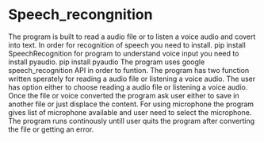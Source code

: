 # Speech_recongnition
The program is built to read a audio file or to listen a voice audio and covert into text.
In order for recognition of speech you need to install.
pip install SpeechRecognition
for program to understand voice input you need to install pyaudio.
pip install pyaudio
The program uses google speech_recognition API in order to funtion.
The program has two function written sperately for reading a audio file or listening a voice audio.
The user has option either to choose reading a audio file or listening a voice audio.
Once the file or voice converted the program ask user either to save in another file or just displace the content.
For using microphone the program gives list of microphone available and user need to select the microphone.
The program runs continously untill user quits the program after converting the file or getting an error.
